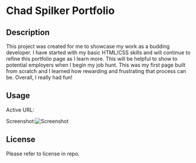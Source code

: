 # Chad Spilker Portfolio

## Description

This project was created for me to showcase my work as a budding developer. I have started with my basic HTML/CSS skills and will continue to refine this portfolio page as I learn more. This will be helpful to show to potential employers when I begin my job hunt. This was my first page built from scratch and I learned how rewarding and frustrating that process can be. Overall, I really had fun!


## Usage


Active URL:

Screenshot:![Screenshot](https://user-images.githubusercontent.com/111533301/192041068-d14a45d4-378b-4519-aa07-2ec0e58f8c9a.png)


## License

Please refer to license in repo.


